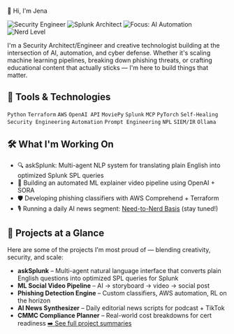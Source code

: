 👋 Hi, I'm Jena

![Security Engineer](https://img.shields.io/badge/Role-Security_Engineer-1976D2)
![Splunk Architect](https://img.shields.io/badge/Splunk-Certified_Architect-lightgrey)
![Focus: AI Automation](https://img.shields.io/badge/Focus-AI_Automation-blue)
![Nerd Level](https://img.shields.io/badge/Nerd_Level-Over_9000-purple)

I'm a Security Architect/Engineer and creative technologist building at the intersection of AI, automation, and cyber defense. Whether it's scaling machine learning pipelines, breaking down phishing threats, or crafting educational content that actually sticks — I'm here to build things that matter.

## 🧰 Tools & Technologies

`Python` `Terraform` `AWS` `OpenAI API` `MoviePy` `Splunk` `MCP` `PyTorch` `Self-Healing`
`Security Engineering` `Automation` `Prompt Engineering` `NPL` `SIEM/IR` `Ollama`




## 🛠️ What I'm Working On

- 🔍 askSplunk: Multi-agent NLP system for translating plain English into optimized Splunk SPL queries
- 🎥 Building an automated ML explainer video pipeline using OpenAI + SORA
- 🛡️ Developing phishing classifiers with AWS Comprehend + Terraform
- 🎙️ Running a daily AI news segment: [Need-to-Nerd Basis](#) (stay tuned!)

## 📂 Projects at a Glance

Here are some of the projects I'm most proud of — blending creativity, security, and scale:

- **askSplunk** – Multi-agent natural language interface that converts plain English questions into optimized SPL queries for Splunk
- **ML Social Video Pipeline** – AI → storyboard → video → social post
- **Phishing Detection Engine** – Custom classifiers, AWS automation, RL on the horizon
- **AI News Synthesizer** – Daily editorial news scripts for podcast + TikTok
- **CMMC Compliance Planner** – Real-world cost breakdowns for cert readiness
[➡️ See full project summaries](https://github.com/jenastar/project_summaries)




